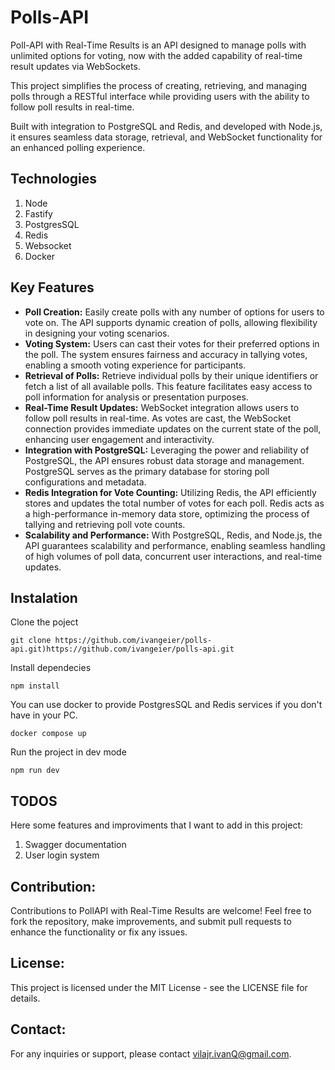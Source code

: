 # Polls-API

Poll-API with Real-Time Results is an API designed to manage polls with unlimited options for voting, now with the added capability of real-time result updates via WebSockets.

This project simplifies the process of creating, retrieving, and managing polls through a RESTful interface while providing users with the ability to follow poll results in real-time.

Built with integration to PostgreSQL and Redis, and developed with Node.js, it ensures seamless data storage, retrieval, and WebSocket functionality for an enhanced polling experience.

## Technologies

1. Node
2. Fastify
3. PostgresSQL
4. Redis
5. Websocket
6. Docker

## Key Features

- **Poll Creation:** Easily create polls with any number of options for users to vote on. The API supports dynamic creation of polls, allowing flexibility in designing your voting scenarios.
- **Voting System:** Users can cast their votes for their preferred options in the poll. The system ensures fairness and accuracy in tallying votes, enabling a smooth voting experience for participants.
- **Retrieval of Polls:** Retrieve individual polls by their unique identifiers or fetch a list of all available polls. This feature facilitates easy access to poll information for analysis or presentation purposes.
- **Real-Time Result Updates:** WebSocket integration allows users to follow poll results in real-time. As votes are cast, the WebSocket connection provides immediate updates on the current state of the poll, enhancing user engagement and interactivity.
- **Integration with PostgreSQL:** Leveraging the power and reliability of PostgreSQL, the API ensures robust data storage and management. PostgreSQL serves as the primary database for storing poll configurations and metadata.
- **Redis Integration for Vote Counting:** Utilizing Redis, the API efficiently stores and updates the total number of votes for each poll. Redis acts as a high-performance in-memory data store, optimizing the process of tallying and retrieving poll vote counts.
- **Scalability and Performance:** With PostgreSQL, Redis, and Node.js, the API guarantees scalability and performance, enabling seamless handling of high volumes of poll data, concurrent user interactions, and real-time updates.

## Instalation

Clone the poject
````
git clone https://github.com/ivangeier/polls-api.git)https://github.com/ivangeier/polls-api.git
````

Install dependecies
````
npm install
````

You can use docker to provide PostgresSQL and Redis services if you don't have in your PC.
````
docker compose up
````

Run the project in dev mode
````
npm run dev
````

## TODOS
Here some features and improviments that I want to add in this project:

1. Swagger documentation
2. User login system

## Contribution:

Contributions to PollAPI with Real-Time Results are welcome! Feel free to fork the repository, make improvements, and submit pull requests to enhance the functionality or fix any issues.

## License:

This project is licensed under the MIT License - see the LICENSE file for details.

## Contact:

For any inquiries or support, please contact vilajr.ivanQ@gmail.com.


